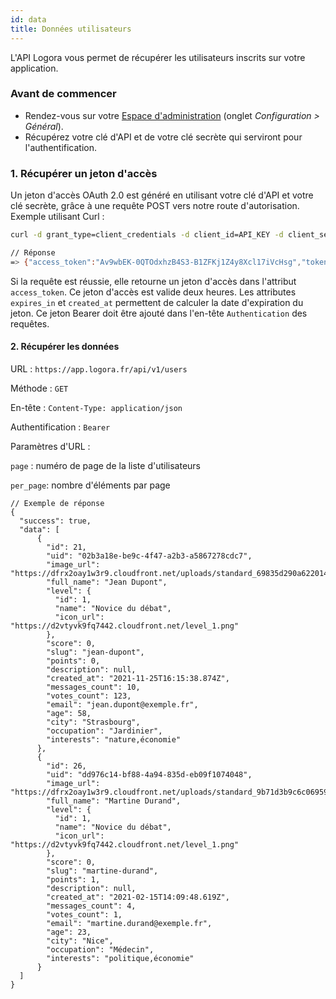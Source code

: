 ```yaml
---
id: data
title: Données utilisateurs
---
```


L'API Logora vous permet de récupérer les utilisateurs inscrits sur votre application.

### Avant de commencer

- Rendez-vous sur votre [Espace d'administration](https://admin.logora.fr) (onglet *Configuration > Général*).
- Récupérez votre clé d'API et de votre clé secrète qui serviront pour l'authentification.

### 1. Récupérer un jeton d'accès

Un jeton d'accès OAuth 2.0 est généré en utilisant votre clé d'API et votre clé secrète, grâce à une requête POST vers notre route d'autorisation. Exemple utilisant Curl :

```bash
curl -d grant_type=client_credentials -d client_id=API_KEY -d client_secret=API_SECRET -d scope=admin https://app.logora.fr/oauth/token

// Réponse  
=> {"access_token":"Av9wbEK-0QTOdxhzB4S3-B1ZFKj1Z4y8Xcl17iVcHsg","token_type":"Bearer","expires_in":7200,"created_at":1579688184}
```

Si la requête est réussie, elle retourne un jeton d'accès dans l'attribut `access_token`. Ce jeton d'accès est valide deux heures. Les attributes `expires_in` et `created_at` permettent de calculer la date d'expiration du jeton.
Ce jeton Bearer doit être ajouté dans l'en-tête `Authentication` des requêtes.

#### 2. Récupérer les données

URL : `https://app.logora.fr/api/v1/users`

Méthode : `GET`

En-tête : `Content-Type: application/json`

Authentification : `Bearer`

Paramètres d'URL :

`page` : numéro de page de la liste d'utilisateurs

`per_page`: nombre d'éléments par page


```
// Exemple de réponse
{
  "success": true,
  "data": [
      {
        "id": 21,
        "uid": "02b3a18e-be9c-4f47-a2b3-a5867278cdc7",
        "image_url": "https://dfrx2oay1w3r9.cloudfront.net/uploads/standard_69835d290a622014fa921df8287b7fd7.jpg",
        "full_name": "Jean Dupont",
        "level": {
          "id": 1,
          "name": "Novice du débat",
          "icon_url": "https://d2vtyvk9fq7442.cloudfront.net/level_1.png"
        },
        "score": 0,
        "slug": "jean-dupont",
        "points": 0,
        "description": null,
        "created_at": "2021-11-25T16:15:38.874Z",
        "messages_count": 10,
        "votes_count": 123,
        "email": "jean.dupont@exemple.fr",
        "age": 58,
        "city": "Strasbourg",
        "occupation": "Jardinier",
        "interests": "nature,économie"
      },
      {
        "id": 26,
        "uid": "dd976c14-bf88-4a94-835d-eb09f1074048",
        "image_url": "https://dfrx2oay1w3r9.cloudfront.net/uploads/standard_9b71d3b9c6c06959dbc58ea3f0a128d0.jpg",
        "full_name": "Martine Durand",
        "level": {
          "id": 1,
          "name": "Novice du débat",
          "icon_url": "https://d2vtyvk9fq7442.cloudfront.net/level_1.png"
        },
        "score": 0,
        "slug": "martine-durand",
        "points": 1,
        "description": null,
        "created_at": "2021-02-15T14:09:48.619Z",
        "messages_count": 4,
        "votes_count": 1,
        "email": "martine.durand@exemple.fr",
        "age": 23,
        "city": "Nice",
        "occupation": "Médecin",
        "interests": "politique,économie"
      }
  ]
}
```
